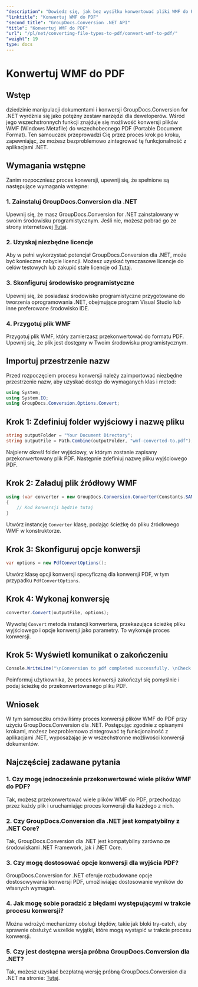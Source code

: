 ```yaml
---
"description": "Dowiedz się, jak bez wysiłku konwertować pliki WMF do PDF za pomocą GroupDocs.Conversion dla .NET. Postępuj zgodnie z naszym samouczkiem krok po kroku."
"linktitle": "Konwertuj WMF do PDF"
"second_title": "GroupDocs.Conversion .NET API"
"title": "Konwertuj WMF do PDF"
"url": "/pl/net/converting-file-types-to-pdf/convert-wmf-to-pdf/"
"weight": 19
type: docs
---
```

# Konwertuj WMF do PDF

## Wstęp
dziedzinie manipulacji dokumentami i konwersji GroupDocs.Conversion for .NET wyróżnia się jako potężny zestaw narzędzi dla deweloperów. Wśród jego wszechstronnych funkcji znajduje się możliwość konwersji plików WMF (Windows Metafile) do wszechobecnego PDF (Portable Document Format). Ten samouczek przeprowadzi Cię przez proces krok po kroku, zapewniając, że możesz bezproblemowo zintegrować tę funkcjonalność z aplikacjami .NET.
## Wymagania wstępne
Zanim rozpoczniesz proces konwersji, upewnij się, że spełnione są następujące wymagania wstępne:
### 1. Zainstaluj GroupDocs.Conversion dla .NET
Upewnij się, że masz GroupDocs.Conversion for .NET zainstalowany w swoim środowisku programistycznym. Jeśli nie, możesz pobrać go ze strony internetowej [Tutaj](https://releases.groupdocs.com/conversion/net/).
### 2. Uzyskaj niezbędne licencje
Aby w pełni wykorzystać potencjał GroupDocs.Conversion dla .NET, może być konieczne nabycie licencji. Możesz uzyskać tymczasowe licencje do celów testowych lub zakupić stałe licencje od [Tutaj](https://purchase.groupdocs.com/buy).
### 3. Skonfiguruj środowisko programistyczne
Upewnij się, że posiadasz środowisko programistyczne przygotowane do tworzenia oprogramowania .NET, obejmujące program Visual Studio lub inne preferowane środowisko IDE.
### 4. Przygotuj plik WMF
Przygotuj plik WMF, który zamierzasz przekonwertować do formatu PDF. Upewnij się, że plik jest dostępny w Twoim środowisku programistycznym.

## Importuj przestrzenie nazw
Przed rozpoczęciem procesu konwersji należy zaimportować niezbędne przestrzenie nazw, aby uzyskać dostęp do wymaganych klas i metod:
```csharp
using System;
using System.IO;
using GroupDocs.Conversion.Options.Convert;
```

## Krok 1: Zdefiniuj folder wyjściowy i nazwę pliku
```csharp
string outputFolder = "Your Document Directory";
string outputFile = Path.Combine(outputFolder, "wmf-converted-to.pdf");
```
Najpierw określ folder wyjściowy, w którym zostanie zapisany przekonwertowany plik PDF. Następnie zdefiniuj nazwę pliku wyjściowego PDF.
## Krok 2: Załaduj plik źródłowy WMF
```csharp
using (var converter = new GroupDocs.Conversion.Converter(Constants.SAMPLE_WMF))
{
    // Kod konwersji będzie tutaj
}
```
Utwórz instancję `Converter` klasę, podając ścieżkę do pliku źródłowego WMF w konstruktorze.
## Krok 3: Skonfiguruj opcje konwersji
```csharp
var options = new PdfConvertOptions();
```
Utwórz klasę opcji konwersji specyficzną dla konwersji PDF, w tym przypadku `PdfConvertOptions`.
## Krok 4: Wykonaj konwersję
```csharp
converter.Convert(outputFile, options);
```
Wywołaj `Convert` metoda instancji konwertera, przekazująca ścieżkę pliku wyjściowego i opcje konwersji jako parametry. To wykonuje proces konwersji.
## Krok 5: Wyświetl komunikat o zakończeniu
```csharp
Console.WriteLine("\nConversion to pdf completed successfully. \nCheck output in {0}", outputFolder);
```
Poinformuj użytkownika, że proces konwersji zakończył się pomyślnie i podaj ścieżkę do przekonwertowanego pliku PDF.

## Wniosek
W tym samouczku omówiliśmy proces konwersji plików WMF do PDF przy użyciu GroupDocs.Conversion dla .NET. Postępując zgodnie z opisanymi krokami, możesz bezproblemowo zintegrować tę funkcjonalność z aplikacjami .NET, wyposażając je w wszechstronne możliwości konwersji dokumentów.
## Najczęściej zadawane pytania
### 1. Czy mogę jednocześnie przekonwertować wiele plików WMF do PDF?
Tak, możesz przekonwertować wiele plików WMF do PDF, przechodząc przez każdy plik i uruchamiając proces konwersji dla każdego z nich.
### 2. Czy GroupDocs.Conversion dla .NET jest kompatybilny z .NET Core?
Tak, GroupDocs.Conversion dla .NET jest kompatybilny zarówno ze środowiskami .NET Framework, jak i .NET Core.
### 3. Czy mogę dostosować opcje konwersji dla wyjścia PDF?
GroupDocs.Conversion for .NET oferuje rozbudowane opcje dostosowywania konwersji PDF, umożliwiając dostosowanie wyników do własnych wymagań.
### 4. Jak mogę sobie poradzić z błędami występującymi w trakcie procesu konwersji?
Można wdrożyć mechanizmy obsługi błędów, takie jak bloki try-catch, aby sprawnie obsłużyć wszelkie wyjątki, które mogą wystąpić w trakcie procesu konwersji.
### 5. Czy jest dostępna wersja próbna GroupDocs.Conversion dla .NET?
Tak, możesz uzyskać bezpłatną wersję próbną GroupDocs.Conversion dla .NET na stronie: [Tutaj](https://releases.groupdocs.com/).